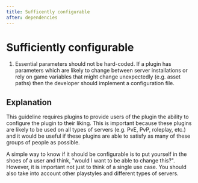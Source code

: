 ```yaml
---
title: Sufficently configurable
after: dependencies
---
```


# Sufficiently configurable

1. Essential parameters should not be hard-coded. If a plugin has parameters which are likely to change between server installations or rely on game variables that might change unexpectedly (e.g. asset paths) then the developer should implement a configuration file.

## Explanation

This guideline requires plugins to provide users of the plugin the ability to configure the plugin to their liking. This is important because these plugins are likely to be used on all types of servers (e.g. PvE, PvP, roleplay, etc.) and it would be useful if these plugins are able to satisfy as many of these groups of people as possible.

A simple way to know if it should be configurable is to put yourself in the shoes of a user and think, "would I want to be able to change this?". However, it is important not just to think of a single use case. You should also take into account other playstyles and different types of servers.

